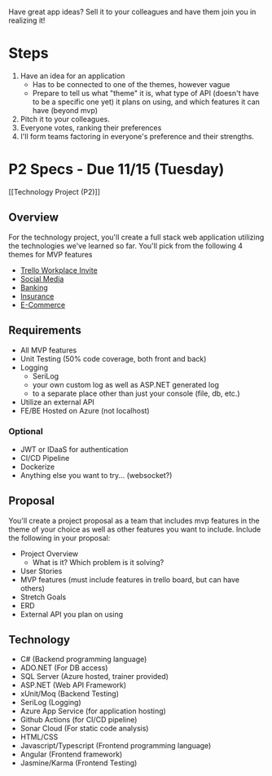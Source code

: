 Have great app ideas? Sell it to your colleagues and have them join you in realizing it!

# Steps
1. Have an idea for an application
	- Has to be connected to one of the themes, however vague
	- Prepare to tell us what "theme" it is, what type of API (doesn't have to be a specific one yet) it plans on using, and which features it can have (beyond mvp)
2. Pitch it to your colleagues.
3. Everyone votes, ranking their preferences
4. I'll form teams factoring in everyone's preference and their strengths.


# P2 Specs - Due 11/15 (Tuesday)
[[Technology Project (P2)]]
## Overview
For the technology project, you'll create a full stack web application utilizing the technologies we've learned so far.
You'll pick from the following 4 themes for MVP features
- [Trello Workplace Invite](https://trello.com/invite/220926net/b61d82463ed9cd47315553f427fb9543)
- [Social Media](https://trello.com/b/D5PkzseP/social-media-template)
- [Banking](https://trello.com/b/iPuQdEXx/banking-app-template)
- [Insurance](https://trello.com/b/djbQ9iV4/insurance-template)
- [E-Commerce](https://trello.com/b/uLQe4V3m/e-commerce-template)

## Requirements
- All MVP features 
- Unit Testing (50% code coverage, both front and back)
- Logging 
	- SeriLog
	- your own custom log as well as ASP.NET generated log
	- to a separate place other than just your console (file, db, etc.)
- Utilize an external API
- FE/BE Hosted on Azure (not localhost)

### Optional
- JWT or IDaaS for authentication
- CI/CD Pipeline
- Dockerize 
- Anything else you want to try... (websocket?)

## Proposal
You'll create a project proposal as a team that includes mvp features in the theme of your choice as well as other features you want to include. Include the following in your proposal:
- Project Overview
	- What is it? Which problem is it solving?
- User Stories
- MVP features (must include features in trello board, but can have others)
- Stretch Goals
- ERD
- External API you plan on using

## Technology
- C# (Backend programming language)
- ADO.NET (For DB access)
- SQL Server (Azure hosted, trainer provided)
- ASP.NET (Web API Framework)
- xUnit/Moq (Backend Testing)
- SeriLog (Logging)
- Azure App Service (for application hosting)
- Github Actions (for CI/CD pipeline)
- Sonar Cloud (For static code analysis)
- HTML/CSS
- Javascript/Typescript (Frontend programming language)
- Angular (Frontend framework)
- Jasmine/Karma (Frontend Testing)